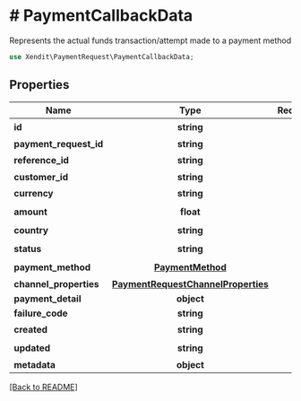 # # PaymentCallbackData
Represents the actual funds transaction/attempt made to a payment method

```php
use Xendit\PaymentRequest\PaymentCallbackData;
```

## Properties

| Name | Type | Required | Description | Examples |
|------------|:-------------:|:-------------:|-------------|:-------------:|
| **id** | **string** | ☑️ |  | null |
| **payment_request_id** | **string** |  |  | null |
| **reference_id** | **string** | ☑️ |  | null |
| **customer_id** | **string** |  |  | null |
| **currency** | **string** | ☑️ |  | null |
| **amount** | **float** | ☑️ |  | null |
| **country** | **string** | ☑️ |  | null |
| **status** | **string** | ☑️ |  | null |
| **payment_method** | [**PaymentMethod**](PaymentMethod.md) | ☑️ |  | null |
| **channel_properties** | [**PaymentRequestChannelProperties**](PaymentRequestChannelProperties.md) |  |  | null |
| **payment_detail** | **object** |  |  | null |
| **failure_code** | **string** |  |  | null |
| **created** | **string** | ☑️ |  | null |
| **updated** | **string** | ☑️ |  | null |
| **metadata** | **object** |  |  | null |


[[Back to README]](../../README.md)
